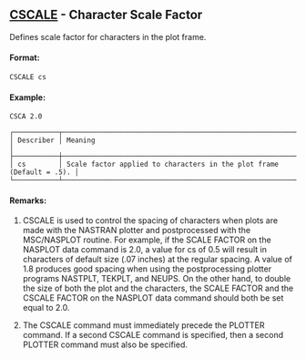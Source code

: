 ## [CSCALE](https://nexus.hexagon.com/documentationcenter/bundle/MSC_Nastran_2022.4/page/Nastran_Combined_Book/qrg/casecontrol4b/TOC.CSCALE1.xhtml) - Character Scale Factor

Defines scale factor for characters in the plot frame.

#### Format:

```nastran
CSCALE cs
```

#### Example:

```nastran
CSCA 2.0
```

```text
┌───────────┬──────────────────────────────────────────────────────────────────────┐
│ Describer │ Meaning                                                              │
├───────────┼──────────────────────────────────────────────────────────────────────┤
│ cs        │ Scale factor applied to characters in the plot frame (Default = .5). │
└───────────┴──────────────────────────────────────────────────────────────────────┘
```

#### Remarks:

1. CSCALE is used to control the spacing of characters when plots are made with the NASTRAN plotter and postprocessed with the MSC/NASPLOT routine. For example, if the SCALE FACTOR on the NASPLOT data command is 2.0, a value for cs of 0.5 will result in characters of default size (.07 inches) at the regular spacing. A value of 1.8 produces good spacing when using the postprocessing plotter programs NASTPLT, TEKPLT, and NEUPS. On the other hand, to double the size of both the plot and the characters, the SCALE FACTOR and the CSCALE FACTOR on the NASPLOT data command should both be set equal to 2.0.

2. The CSCALE command must immediately precede the PLOTTER command. If a second CSCALE command is specified, then a second PLOTTER command must also be specified.
